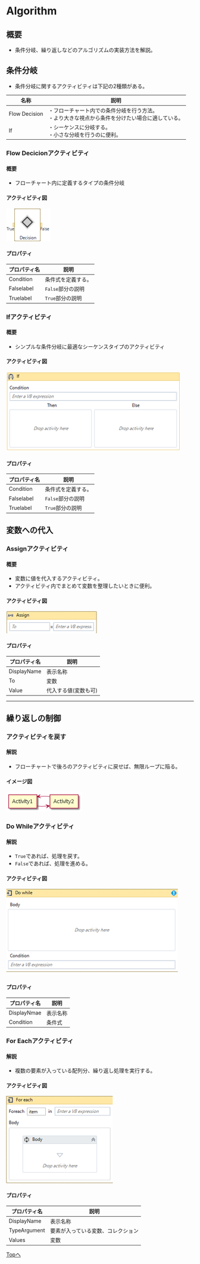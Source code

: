 # Algorithm

## 概要

- 条件分岐、繰り返しなどのアルゴリズムの実装方法を解説。

## 条件分岐

- 条件分岐に関するアクティビティは下記の2種類がある。

名称|説明
----|----
Flow Decision|・フローチャート内での条件分岐を行う方法。<br>・より大きな視点から条件を分けたい場合に適している。
If|・シーケンスに分岐する。<br>・小さな分岐を行うのに便利。

### Flow Decicionアクティビティ

#### 概要

- フローチャート内に定義するタイプの条件分岐

#### アクティビティ図

![Flow Decisionアクティビティ](../img/Algorithm/FlowDecisionImg.png)

#### プロパティ

プロパティ名|説明
------------|----
Condition|条件式を定義する。
Falselabel|`False`部分の説明
Truelabel|`True`部分の説明

### Ifアクティビティ

#### 概要

- シンプルな条件分岐に最適なシーケンスタイプのアクティビティ

#### アクティビティ図

![Ifアクティビティ](../img/Algorithm/IfImg.png)

#### プロパティ

プロパティ名|説明
------------|----
Condition|条件式を定義する。
Falselabel|`False`部分の説明
Truelabel|`True`部分の説明

## 変数への代入

### Assignアクティビティ

#### 概要

- 変数に値を代入するアクティビティ。
- アクティビティ内でまとめて変数を整理したいときに便利。

#### アクティビティ図

![Assignアクティビティ](../img/Algorithm/AssignImg.png)

#### プロパティ

プロパティ名|説明
------------|----
DisplayName|表示名称
To|変数
Value|代入する値(変数も可)

---

## 繰り返しの制御

### アクティビティを戻す

#### 解説

- フローチャートで後ろのアクティビティに戻せば、無限ループに陥る。

#### イメージ図

![イメージ図](../img/Algorithm/BackRepeatImg.png)

### Do Whileアクティビティ

#### 解説

- `True`であれば、処理を戻す。
- `False`であれば、処理を進める。

#### アクティビティ図

![Do Whileアクティビティ](../img/Algorithm/DoWhileImg.png)

#### プロパティ

プロパティ名|説明
------------|----
DisplayNmae|表示名称
Condition|条件式

### For Eachアクティビティ

#### 解説

- 複数の要素が入っている配列分、繰り返し処理を実行する。

#### アクティビティ図

![For Each アクティビティ](../img/Algorithm/ForEachImg.png)

#### プロパティ

プロパティ名|説明
------------|----
DisplayName|表示名称
TypeArgument|要素が入っている変数、コレクション
Values|変数

[Topへ](../)

